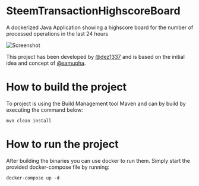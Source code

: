 # SteemTransactionHighscoreBoard
A dockerized Java Application showing a highscore board for the number of processed operations in the last 24 hours

![Screenshot](http://i.imgur.com/68JBPp1.png)

This project has been developed by [@dez1337](http://www.steemit.com/@dez1337) and is based on the initial idea and concept of [@samupha](http://www.steemit.com/@samupha).

# How to build the project
To project is using the Build Management tool Maven and can by build by executing the command below:

```Shell
mvn clean install
```

# How to run the project
After building the binaries you can use docker to run them. Simply start the provided docker-compose file by running:

```Shell
docker-compose up -d
```
